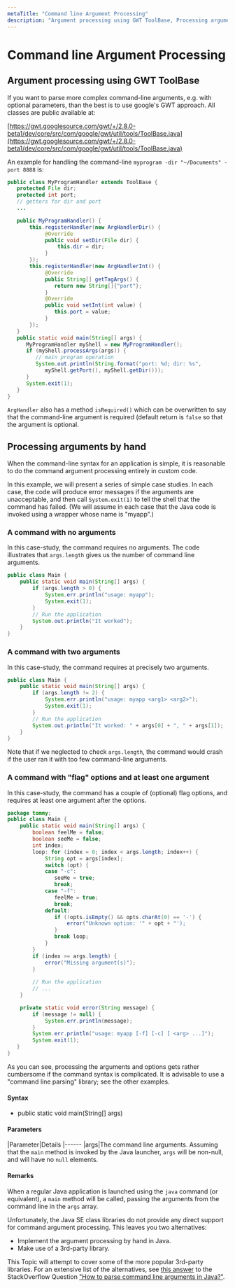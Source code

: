 ```yaml
---
metaTitle: "Command line Argument Processing"
description: "Argument processing using GWT ToolBase, Processing arguments by hand"
---
```


# Command line Argument Processing



## Argument processing using GWT ToolBase


If you want to parse more complex command-line arguments, e.g. with optional parameters, than the best is to use google's GWT approach.
All classes are public available at:

[https://gwt.googlesource.com/gwt/+/2.8.0-beta1/dev/core/src/com/google/gwt/util/tools/ToolBase.java](https://gwt.googlesource.com/gwt/+/2.8.0-beta1/dev/core/src/com/google/gwt/util/tools/ToolBase.java)

An example for handling the command-line `myprogram -dir "~/Documents" -port 8888` is:

```java
public class MyProgramHandler extends ToolBase {
   protected File dir;
   protected int port;
   // getters for dir and port
   ...

   public MyProgramHandler() {
       this.registerHandler(new ArgHandlerDir() {
            @Override
            public void setDir(File dir) {
                this.dir = dir;
            }
       });
       this.registerHandler(new ArgHandlerInt() {
            @Override
            public String[] getTagArgs() {
               return new String[]{"port"};
            }
            @Override
            public void setInt(int value) {
               this.port = value;
            }
       });
   }
   public static void main(String[] args) {
      MyProgramHandler myShell = new MyProgramHandler();
      if (myShell.processArgs(args)) {
         // main program operation
         System.out.println(String.format("port: %d; dir: %s",
            myShell.getPort(), myShell.getDir()));
      }
      System.exit(1);
   }
}

```

`ArgHandler` also has a method `isRequired()` which can be overwritten to say that the command-line argument is required (default return is `false` so that the argument is optional.



## Processing arguments by hand


When the command-line syntax for an application is simple, it is reasonable to do the command argument processing entirely in custom code.

In this example, we will present a series of simple case studies.  In each case, the code will produce error messages if the arguments are unacceptable, and then call `System.exit(1)` to tell the shell that the command has failed.  (We will assume in each case that the Java code is invoked using a wrapper whose name is "myapp".)

### A command with no arguments

In this case-study, the command requires no arguments.  The code illustrates that `args.length` gives us the number of command line arguments.

```java
public class Main {
    public static void main(String[] args) {
        if (args.length > 0) {
            System.err.println("usage: myapp");
            System.exit(1);
        }
        // Run the application
        System.out.println("It worked");
    }
}

```

### A command with two arguments

In this case-study, the command requires at precisely two arguments.

```java
public class Main {
    public static void main(String[] args) {
        if (args.length != 2) {
            System.err.println("usage: myapp <arg1> <arg2>");
            System.exit(1);
        }
        // Run the application
        System.out.println("It worked: " + args[0] + ", " + args[1]);
    }
}

```

Note that if we neglected to check `args.length`, the command would crash if the user ran it with too few command-line arguments.

### A command with "flag" options and at least one argument

In this case-study, the command has a couple of (optional) flag options, and requires at least one argument after the options.

```java
package tommy;
public class Main {
    public static void main(String[] args) {
        boolean feelMe = false;
        boolean seeMe = false;
        int index;
        loop: for (index = 0; index < args.length; index++) {
            String opt = args[index];
            switch (opt) {
            case "-c":
               seeMe = true;
               break;
            case "-f":
               feelMe = true;
               break;
            default:
               if (!opts.isEmpty() && opts.charAt(0) == '-') {
                   error("Unknown option: '" + opt + "');
               }
               break loop;
            }
        }
        if (index >= args.length) {
            error("Missing argument(s)");
        }      
        
        // Run the application
        // ...
    }

    private static void error(String message) {
        if (message != null) {
            System.err.println(message);
        }
        System.err.println("usage: myapp [-f] [-c] [ <arg> ...]");
        System.exit(1);
   }
}

```

As you can see, processing the arguments and options gets rather cumbersome if the command syntax is complicated.  It is advisable to use a "command line parsing" library; see the other examples.



#### Syntax


- public static void main(String[] args)



#### Parameters


|Parameter|Details
|------
|args|The command line arguments.  Assuming that the `main` method is invoked by the Java launcher, `args` will be non-null, and will have no `null` elements.



#### Remarks


When a regular Java application is launched using the `java` command (or equivalent), a `main` method will be called, passing the arguments from the command line in the `args` array.

Unfortunately, the Java SE class libraries do not provide any direct support for command argument processing. This leaves you two alternatives:

- Implement the argument processing by hand in Java.
- Make use of a 3rd-party library.

This Topic will attempt to cover some of the more popular 3rd-party libraries.  For an extensive list of the alternatives, see [this answer](http://stackoverflow.com/a/7829772/139985) to the StackOverflow Question ["How to parse command line arguments in Java?"](http://stackoverflow.com/a/7829772).

